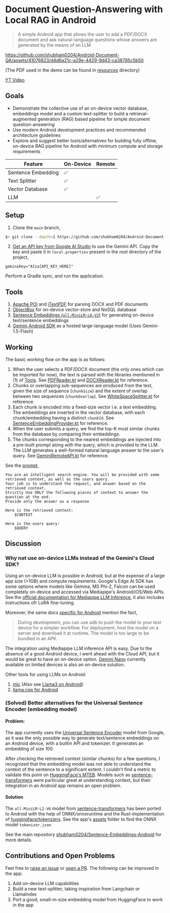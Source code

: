 # Document Question-Answering with Local RAG in Android

> A simple Android app that allows the user to add a PDF/DOCX document and ask natural-language questions whose 
> answers are generated by the means of an LLM

https://github.com/shubham0204/Android-Document-QA/assets/41076823/d4d6a21c-a29e-4429-9d43-ca38785c5b50

(The PDF used in the demo can be found in [resources](https://github.com/shubham0204/Android-Document-QA/tree/main/resources) directory)

[YT Video](https://youtu.be/Av0N40Weu0M?feature=shared)

## Goals

- Demonstrate the collective use of an on-device vector database, embeddings model and a custom text-splitter to build a retrieval-augmented generation (RAG) based pipeline for simple document question-answering
- Use modern Android development practices and recommended architecture guidelines
- Explore and suggest better tools/alternatives for building fully offline, on-device RAG pipeline for Android with minimum compute and storage requirements

| Feature            | On-Device | Remote |
|--------------------|-----------|--------|
| Sentence Embedding | ✅         |        |
| Text Splitter      | ✅         |        |
| Vector Database    | ✅         |        |
| LLM                |           | ✅      |

## Setup

1. Clone the `main` branch, 

```bash
$> git clone --depth=1 https://github.com/shubham0204/Android-Document-QA
```

2. [Get an API key from Google AI Studio](https://ai.google.dev/gemini-api/docs/api-key) to use the Gemini API. Copy 
the key and paste it in `local.properties` present in the root directory of the project,

```
geminiKey="AIza[API_KEY_HERE]"
```

Perform a Gradle sync, and run the application. 

## Tools

1. [Apache POI](https://poi.apache.org/) and [iTextPDF](https://github.com/itext/itextpdf) for parsing DOCX and PDF documents
2. [ObjectBox](https://objectbox.io/) for on-device vector-store and NoSQL database
3. [Sentence Embeddings (`all-MiniLM-L6-V2`)](https://github.com/shubham0204/Sentence-Embeddings-Android) for generating on-device text/sentence embeddings
4. [Gemini Android SDK](https://developer.android.com/ai/google-ai-client-sdk) as a hosted large-language model (Uses Gemini-1.5-Flash)

## Working 

The basic working flow on the app is as follows:

1. When the user selects a PDF/DOCX document (the only ones which can be imported for now), the text is parsed with 
the libraries mentioned in (1) of [Tools](#tools). See [PDFReader.kt](https://github.com/shubham0204/Android-Document-QA/blob/main/app/src/main/java/com/ml/shubham0204/docqa/domain/readers/PDFReader.kt) and [DOCXReader.kt](https://github.com/shubham0204/Android-Document-QA/blob/main/app/src/main/java/com/ml/shubham0204/docqa/domain/readers/DOCXReader.kt) for reference.
2. Chunks or overlapping sub-sequences are produced from the text, given the size of sequence (`chunkSize`) and 
the extent of overlap between two sequences (`chunkOverlap`). See [WhiteSpaceSplitter.kt](https://github.com/shubham0204/Android-Document-QA/blob/main/app/src/main/java/com/ml/shubham0204/docqa/domain/splitters/WhiteSpaceSplitter.kt) for reference.
3. Each chunk is encoded into a fixed-size vector i.e. a text embedding. The embeddings are inserted in the vector database, with each chunk/embedding having a distinct `chunkId`. See [SentenceEmbeddingProvider.kt](https://github.com/shubham0204/Android-Document-QA/blob/main/app/src/main/java/com/ml/shubham0204/docqa/domain/embeddings/SentenceEmbeddingProvider.kt) for reference.
4. When the user submits a query, we find the top-K most similar chunks from the database by comparing their embeddings.
5. The chunks corresponding to the nearest embeddings are injected into a pre-built prompt along with the query, which is provided to the LLM. The LLM generates a well-formed natural language answer to the user's query. See [GeminiRemoteAPI.kt](https://github.com/shubham0204/Android-Document-QA/blob/main/app/src/main/java/com/ml/shubham0204/docqa/domain/llm/GeminiRemoteAPI.kt) for reference.

See the [prompt](https://github.com/shubham0204/Android-Document-QA/blob/main/app/src/main/res/values/strings.xml),

```text
You are an intelligent search engine. You will be provided with some retrieved context, as well as the users query.
Your job is to understand the request, and answer based on the retrieved context.
Strictly Use ONLY the following pieces of context to answer the question at the end.
Provide only the answer as a response

Here is the retrieved context:
    $CONTEXT

Here is the users query:
    $QUERY
```

## Discussion

### Why not use on-device LLMs instead of the Gemini's Cloud SDK?

Using an on-device LLM is possible in Android, but at the expense of a large app size (>1GB) and compute requirements. Google's Edge AI SDK has some options where models like Gemma, MS Phi-2, Falcon can be used completely on-device and accessed via Mediapipe's Android/iOS/Web APIs. See the [official documentation for Mediapipe LLM Inference](https://ai.google.dev/edge/mediapipe/solutions/genai/llm_inference), it also includes instructions ofr LoRA fine-tuning.

Moreover, the same docs [specific for Android](https://ai.google.dev/edge/mediapipe/solutions/genai/llm_inference/android) mention the fact,

> During development, you can use adb to push the model to your test device for a simpler workflow. For deployment, host the model on a server and download it at runtime. The model is too large to be bundled in an APK.

The integration using Mediapipe LLM inference API is easy. Due to the absence of a good Android device, I went ahead with the Cloud API, but it would be great to have an on-device option. [Gemini Nano](https://ai.google.dev/gemini-api/docs/get-started/android_aicore) currently available on limited devices is also an on-device solution.

Other tools for using LLMs on Android:

1. [mlc](https://llm.mlc.ai/docs/deploy/android.html) (Also see [Llama3 on Android](https://github.com/NSTiwari/Llama3-on-Mobile))
2. [llama.cpp for Android](https://github.com/JackZeng0208/llama.cpp-android-tutorial)

### (Solved) Better alternatives for the Universal Sentence Encoder (embedding model)

#### Problem: 
The app currently uses the [Universal Sentence Encoder](https://www.kaggle.com/models/google/universal-sentence-encoder) model from Google, as it was the only possible way to generate text/sentence embeddings on an Android device, with a builtin API and tokenizer. It generates an embedding of size 100. 

After checking the retrieved context (similar chunks) for a few questions, I recognized that the embedding model was not able to understand the context of the sentence to a significant extent. I couldn't find a metric to validate this point on [HuggingFace's MTEB](https://huggingface.co/spaces/mteb/leaderboard). Models such as [sentence-transformers](https://huggingface.co/sentence-transformers) were particular great at understanding context, but their integration in an Android app remains an open problem.

#### Solution

The `all-MiniLM-L2-V6` model from [sentence-transformers](https://huggingface.co/sentence-transformers) has been ported to Android with the help of ONNX/onnxruntime and the Rust-implementation of [huggingface/tokenziers](https://github.com/huggingface/tokenizers). See the app's [assets](https://github.com/shubham0204/Android-Document-QA/tree/main/app/src/main/assets) folder to find the ONNX model `tokenizer.json`

See the main repository [shubham0204/Sentence-Embeddings-Android](https://github.com/shubham0204/Sentence-Embeddings-Android) for more details.

## Contributions and Open Problems

Feel free to [raise an issue](https://github.com/shubham0204/Android-Document-QA/issues/new) or [open a PR](https://github.com/shubham0204/Android-Document-QA/pulls). The following can be improved in the app:

1. Add on-device LLM capabilities
2. Build a new text-splitter, taking inspiration from Langchain or LlamaIndex
3. Port a good, small-in-size embedding model from HuggingFace to work in the app

